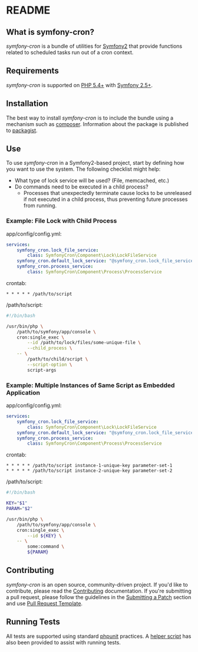 README
======

What is symfony-cron?
---------------------

*symfony-cron* is a bundle of utilities for [Symfony2][1] that provide
functions related to scheduled tasks run out of a cron context.

Requirements
------------

*symfony-cron* is supported on [PHP 5.4+][2] with [Symfony 2.5+][1].

Installation
------------

The best way to install *symfony-cron* is to include the bundle using a
mechanism such as [composer][3].  Information about the package is
published to [packagist][4].

Use
---

To use *symfony-cron* in a Symfony2-based project, start by defining how
you want to use the system.  The following checklist might help:

* What type of lock service will be used?  (File, memcached, etc.)
* Do commands need to be executed in a child process?
  - Processes that unexpectedly terminate cause locks to be unreleased
    if not executed in a child process, thus preventing future processes
    from running.

### Example: File Lock with Child Process ###

app/config/config.yml:
```yml
services:
    symfony_cron.lock_file_service:
        class: SymfonyCron\Component\Lock\LockFileService
    symfony_cron.default_lock_service: "@symfony_cron.lock_file_service"
    symfony_cron.process_service:
        class: SymfonyCron\Component\Process\ProcessService
```

crontab:
```
* * * * * /path/to/script
```

/path/to/script:
```bash
#!/bin/bash

/usr/bin/php \
    /path/to/symfony/app/console \
    cron:single_exec \
        --id /path/to/lock/files/some-unique-file \
        --child_process \
    -- \
        /path/to/child/script \
        --script-option \
        script-args
```

### Example: Multiple Instances of Same Script as Embedded Application ###

app/config/config.yml:
```yml
services:
    symfony_cron.lock_file_service:
        class: SymfonyCron\Component\Lock\LockFileService
    symfony_cron.default_lock_service: "@symfony_cron.lock_file_service"
    symfony_cron.process_service:
        class: SymfonyCron\Component\Process\ProcessService
```

crontab:
```
* * * * * /path/to/script instance-1-unique-key parameter-set-1
* * * * * /path/to/script instance-2-unique-key parameter-set-2
```

/path/to/script:
```bash
#!/bin/bash

KEY="$1"
PARAM="$2"

/usr/bin/php \
    /path/to/symfony/app/console \
    cron:single_exec \
        --id ${KEY} \
    -- \
        some:command \
        ${PARAM}
```

Contributing
------------

*symfony-cron* is an open source, community-driven project.  If you'd
like to contribute, please read the [Contributing][5] documentation.  If you're
submitting a pull request, please follow the guidelines in the [Submitting a
Patch][5] section and use [Pull Request Template][5].

Running Tests
-------------

All tests are supported using standard [phpunit][6] practices.  A
[helper script][7] has also been provided to assist with running tests.

[1]: http://symfony.com
[2]: http://php.net
[3]: http://getcomposer.org
[4]: https://packagist.org/
[5]: CONTRIBUTING.md
[6]: https://phpunit.de
[7]: phpunit.sh
